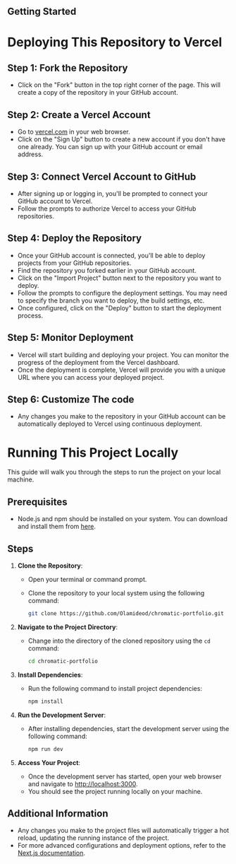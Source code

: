 
## Getting Started
# Deploying This Repository to Vercel

## Step 1: Fork the Repository
- Click on the "Fork" button in the top right corner of the page. This will create a copy of the repository in your GitHub account.

## Step 2: Create a Vercel Account
- Go to [vercel.com](https://vercel.com/) in your web browser.
- Click on the "Sign Up" button to create a new account if you don't have one already. You can sign up with your GitHub account or email address.

## Step 3: Connect Vercel Account to GitHub
- After signing up or logging in, you'll be prompted to connect your GitHub account to Vercel.
- Follow the prompts to authorize Vercel to access your GitHub repositories.

## Step 4: Deploy the Repository
- Once your GitHub account is connected, you'll be able to deploy projects from your GitHub repositories.
- Find the repository you forked earlier in your GitHub account.
- Click on the "Import Project" button next to the repository you want to deploy.
- Follow the prompts to configure the deployment settings. You may need to specify the branch you want to deploy, the build settings, etc.
- Once configured, click on the "Deploy" button to start the deployment process.

## Step 5: Monitor Deployment
- Vercel will start building and deploying your project. You can monitor the progress of the deployment from the Vercel dashboard.
- Once the deployment is complete, Vercel will provide you with a unique URL where you can access your deployed project.

## Step 6: Customize The code
- Any changes you make to the repository in your GitHub account can be automatically deployed to Vercel using continuous deployment.

# Running This Project Locally

This guide will walk you through the steps to run the project on your local machine.

## Prerequisites

- Node.js and npm should be installed on your system. You can download and install them from [here](https://nodejs.org/en/download).

## Steps

1. **Clone the Repository**:
   - Open your terminal or command prompt.
   - Clone the repository to your local system using the following command:

     ```bash
     git clone https://github.com/Olamideod/chromatic-portfolio.git
     ```

2. **Navigate to the Project Directory**:
   - Change into the directory of the cloned repository using the `cd` command:

     ```bash
     cd chromatic-portfolio
     ```

3. **Install Dependencies**:
   - Run the following command to install project dependencies:

     ```bash
     npm install
     ```

4. **Run the Development Server**:
   - After installing dependencies, start the development server using the following command:

     ```bash
     npm run dev
     ```

5. **Access Your Project**:
   - Once the development server has started, open your web browser and navigate to [http://localhost:3000](http://localhost:3000).
   - You should see the project running locally on your machine.

## Additional Information

- Any changes you make to the project files will automatically trigger a hot reload, updating the running instance of the project.
- For more advanced configurations and deployment options, refer to the [Next.js documentation](https://nextjs.org/docs/getting-started).


